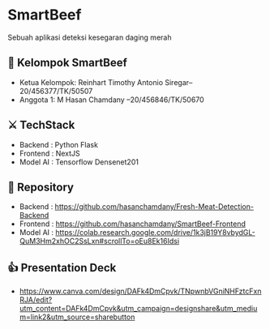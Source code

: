 # SmartBeef
Sebuah aplikasi deteksi kesegaran daging merah

## 🎨 Kelompok SmartBeef 
- Ketua Kelompok: Reinhart Timothy Antonio Siregar–20/456377/TK/50507
- Anggota 1: M Hasan Chamdany –20/456846/TK/50670

## ⚔️ TechStack
- Backend   : Python Flask
- Frontend  : NextJS 
- Model AI  : Tensorflow Densenet201 

## 🔧 Repository
- Backend   : https://github.com/hasanchamdany/Fresh-Meat-Detection-Backend
- Frontend  : https://github.com/hasanchamdany/SmartBeef-Frontend
- Model AI  : https://colab.research.google.com/drive/1k3jB19Y8vbydGL-QuM3Hm2xhOC2SsLxn#scrollTo=oEu8Ek16Idsi

## 👍 Presentation Deck
- https://www.canva.com/design/DAFk4DmCpvk/TNpwnbVGniNHFztcFxnRJA/edit?utm_content=DAFk4DmCpvk&utm_campaign=designshare&utm_medium=link2&utm_source=sharebutton
